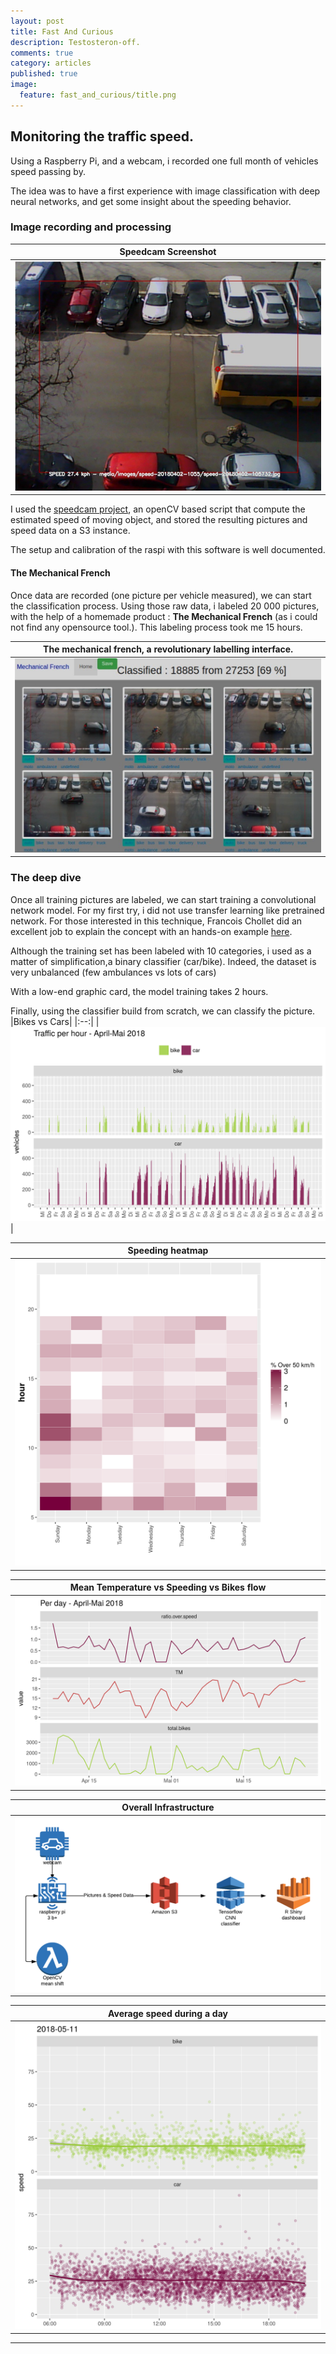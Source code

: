 ```yaml
---
layout: post
title: Fast And Curious
description: Testosteron-off.
comments: true
category: articles
published: true
image:
  feature: fast_and_curious/title.png
---
```



## Monitoring the traffic speed.

Using a Raspberry Pi, and a webcam, i recorded one full month of vehicles speed passing by.

The idea was to have a first experience with image classification with deep neural networks, and get some insight about the speeding behavior.


### Image recording and processing

|Speedcam Screenshot|
|:--:|
|![](/images/fast_and_curious/speedcam1.png)|


I used the  [speedcam project](https://github.com/pageauc/speed-camera), an openCV based script that compute the estimated speed of moving object, and stored the resulting pictures and speed data on a S3 instance.

The setup and calibration of the raspi with this software is well documented.

#### The Mechanical French

Once data are recorded (one picture per vehicle measured), we can start the classification process.
Using those raw data, i labeled 20 000 pictures, with the help of a homemade product : **The Mechanical French** (as i could not find any opensource tool.). This labeling process took me 15 hours.

|The mechanical french, a revolutionary labelling interface.|
|:--:|
|![](/images/fast_and_curious/mechanicalfrench.png)|


### The deep dive 

Once all training pictures are labeled, we can start training a convolutional network model.
For my first try, i did not use transfer learning like pretrained network. For those interested in this technique, Francois Chollet did an excellent job to explain the concept with an hands-on example [here](https://github.com/fchollet/deep-learning-with-python-notebooks/blob/master/5.3-using-a-pretrained-convnet.ipynb).

Although the training set has been labeled with 10 categories, i used  as a matter of simplification,a binary classifier (car/bike). Indeed, the dataset is very unbalanced (few ambulances vs lots of cars)


With a low-end graphic card, the model training takes 2 hours.

Finally, using the classifier build from scratch, we can classify the picture. 
|Bikes vs Cars|
|:--:|
|![](/images/fast_and_curious/bike_car.png)|


|Speeding heatmap|
|:--:|
|![](/images/fast_and_curious/heatmap.png)|


|Mean Temperature vs Speeding vs Bikes flow|
|:--:|
|![](/images/fast_and_curious/speed_temp_bike.png)|



|Overall Infrastructure|
|:--:|
|![](/images/fast_and_curious/SpeedCamFlowChart.png)|



|Average speed during a day|
|:--:|
|![](/images/fast_and_curious/traffic_2018-05-11.png)|


-----------



